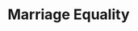 ---
pid: rs73
title: Marriage Equality
location_transcription: "(Somewhere) in Rittenhouse Square"
coordinates: "[-75.172559434116, 39.949267953757]"
zipcode: '19146'
gen_neighborhood: South Philadelphia
neighborhood: Graduate Hospital,Naval Square,Southwest Center City
outside_phl: 
age: '16'
age_range: 13-19
instagram: 
image_file_name: rs_73.jpg
proposal_transcription: Love is Love
topic: LGBTQ+,Love
topic_summary: 0, 0
type: Other No Form
keywords_other: 
credit: 
image_labels: 
twitter: 
facebook: 
permalink: "/monuments/rs73/"
layout: item-page
---